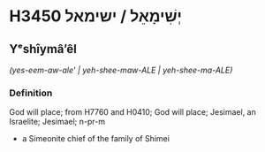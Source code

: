 # H3450 יְשִׁימָאֵל / ישימאל

## Yᵉshîymâʼêl

_(yes-eem-aw-ale' | yeh-shee-maw-ALE | yeh-shee-ma-ALE)_

### Definition

God will place; from H7760 and H0410; God will place; Jesimael, an Israelite; Jesimael; n-pr-m

- a Simeonite chief of the family of Shimei
